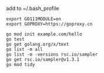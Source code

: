 add to ~/.bash_profile
```
export GO111MODULE=on
export GOPROXY=https://goproxy.cn
```

```shell script
go mod init example.com/hello
go test
go get golang.org/x/text
go list -m all
go list -m -versions rsc.io/sampler
go get rsc.io/sampler@v1.3.1
go mod tidy
```
